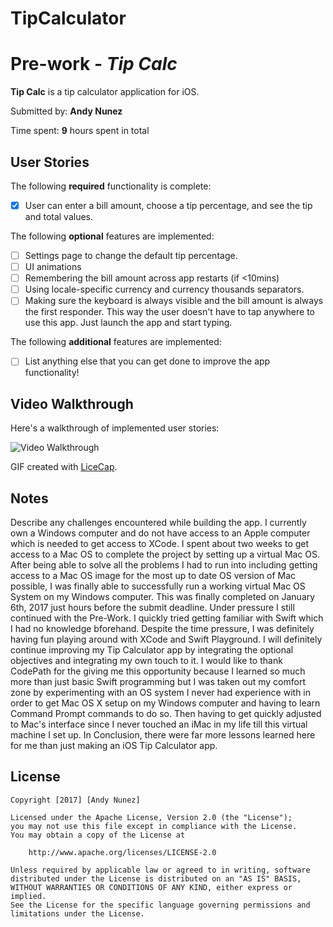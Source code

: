 # TipCalculator

# Pre-work - *Tip Calc*

**Tip Calc** is a tip calculator application for iOS.

Submitted by: **Andy Nunez**

Time spent: **9** hours spent in total

## User Stories

The following **required** functionality is complete:

* [X] User can enter a bill amount, choose a tip percentage, and see the tip and total values.

The following **optional** features are implemented:
* [ ] Settings page to change the default tip percentage.
* [ ] UI animations
* [ ] Remembering the bill amount across app restarts (if <10mins)
* [ ] Using locale-specific currency and currency thousands separators.
* [ ] Making sure the keyboard is always visible and the bill amount is always the first responder. This way the user doesn't have to tap anywhere to use this app. Just launch the app and start typing.

The following **additional** features are implemented:

- [ ] List anything else that you can get done to improve the app functionality!

## Video Walkthrough 

Here's a walkthrough of implemented user stories:

<img src='http://i.imgur.com/link/to/your/gif/file.gif' title='Video Walkthrough' width='' alt='Video Walkthrough' />

GIF created with [LiceCap](http://www.cockos.com/licecap/).

## Notes

Describe any challenges encountered while building the app.
  I currently own a Windows computer and do not have access to an Apple computer which is needed to get access to XCode. I spent about two weeks to get access
  to a Mac OS to complete the project by setting up a virtual Mac OS. After being able to solve all the problems I had to run into including getting access to a Mac OS image for the most up to date OS version of Mac possible, I was finally able to successfully run a working virtual Mac OS System on my Windows computer. This was finally completed on January 6th, 2017 just hours before the submit deadline. Under pressure I still continued with the Pre-Work. I quickly tried getting familiar with Swift which I had no knowledge bforehand. Despite the time pressure, I was definitely having fun playing around with XCode and Swift Playground. I will definitely continue improving my Tip Calculator app by integrating the optional objectives and integrating my own touch to it. I would like to thank CodePath for the giving me this opportunity because I learned so much more than just basic Swift programming but I was taken out my comfort zone by experimenting with an OS system I never had experience with in order to get Mac OS X setup on my Windows computer and having to learn Command Prompt commands to do so. Then having to get quickly adjusted to Mac's interface since I never touched an iMac in my life till this virtual machine I set up. In Conclusion, there were far more lessons learned here for me than just making an iOS Tip Calculator app.
  
  
## License

    Copyright [2017] [Andy Nunez]

    Licensed under the Apache License, Version 2.0 (the "License");
    you may not use this file except in compliance with the License.
    You may obtain a copy of the License at

        http://www.apache.org/licenses/LICENSE-2.0

    Unless required by applicable law or agreed to in writing, software
    distributed under the License is distributed on an "AS IS" BASIS,
    WITHOUT WARRANTIES OR CONDITIONS OF ANY KIND, either express or implied.
    See the License for the specific language governing permissions and
    limitations under the License.

